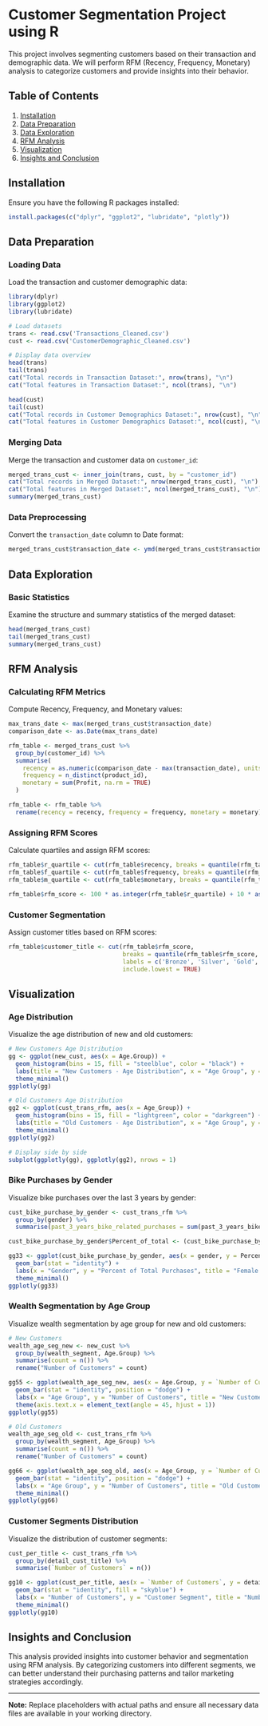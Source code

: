 # Customer Segmentation Project using R

This project involves segmenting customers based on their transaction and demographic data. We will perform RFM (Recency, Frequency, Monetary) analysis to categorize customers and provide insights into their behavior.

## Table of Contents

1. [Installation](#installation)
2. [Data Preparation](#data-preparation)
3. [Data Exploration](#data-exploration)
4. [RFM Analysis](#rfm-analysis)
5. [Visualization](#visualization)
6. [Insights and Conclusion](#insights-and-conclusion)

## Installation

Ensure you have the following R packages installed:

```R
install.packages(c("dplyr", "ggplot2", "lubridate", "plotly"))
```

## Data Preparation

### Loading Data

Load the transaction and customer demographic data:

```R
library(dplyr)
library(ggplot2)
library(lubridate)

# Load datasets
trans <- read.csv('Transactions_Cleaned.csv')
cust <- read.csv('CustomerDemographic_Cleaned.csv')

# Display data overview
head(trans)
tail(trans)
cat("Total records in Transaction Dataset:", nrow(trans), "\n")
cat("Total features in Transaction Dataset:", ncol(trans), "\n")

head(cust)
tail(cust)
cat("Total records in Customer Demographics Dataset:", nrow(cust), "\n")
cat("Total features in Customer Demographics Dataset:", ncol(cust), "\n")
```

### Merging Data

Merge the transaction and customer data on `customer_id`:

```R
merged_trans_cust <- inner_join(trans, cust, by = "customer_id")
cat("Total records in Merged Dataset:", nrow(merged_trans_cust), "\n")
cat("Total features in Merged Dataset:", ncol(merged_trans_cust), "\n")
summary(merged_trans_cust)
```

### Data Preprocessing

Convert the `transaction_date` column to Date format:

```R
merged_trans_cust$transaction_date <- ymd(merged_trans_cust$transaction_date)
```

## Data Exploration

### Basic Statistics

Examine the structure and summary statistics of the merged dataset:

```R
head(merged_trans_cust)
tail(merged_trans_cust)
summary(merged_trans_cust)
```

## RFM Analysis

### Calculating RFM Metrics

Compute Recency, Frequency, and Monetary values:

```R
max_trans_date <- max(merged_trans_cust$transaction_date)
comparison_date <- as.Date(max_trans_date)

rfm_table <- merged_trans_cust %>%
  group_by(customer_id) %>%
  summarise(
    recency = as.numeric(comparison_date - max(transaction_date), units = "days"),
    frequency = n_distinct(product_id),
    monetary = sum(Profit, na.rm = TRUE)
  )

rfm_table <- rfm_table %>%
  rename(recency = recency, frequency = frequency, monetary = monetary)
```

### Assigning RFM Scores

Calculate quartiles and assign RFM scores:

```R
rfm_table$r_quartile <- cut(rfm_table$recency, breaks = quantile(rfm_table$recency, probs = seq(0, 1, 0.25)), labels = c('4', '3', '2', '1'))
rfm_table$f_quartile <- cut(rfm_table$frequency, breaks = quantile(rfm_table$frequency, probs = seq(0, 1, 0.25)), labels = c('1', '2', '3', '4'))
rfm_table$m_quartile <- cut(rfm_table$monetary, breaks = quantile(rfm_table$monetary, probs = seq(0, 1, 0.25)), labels = c('1', '2', '3', '4'))

rfm_table$rfm_score <- 100 * as.integer(rfm_table$r_quartile) + 10 * as.integer(rfm_table$f_quartile) + as.integer(rfm_table$m_quartile)
```

### Customer Segmentation

Assign customer titles based on RFM scores:

```R
rfm_table$customer_title <- cut(rfm_table$rfm_score, 
                                breaks = quantile(rfm_table$rfm_score, probs = c(0, 0.25, 0.5, 0.75, 1), na.rm = TRUE), 
                                labels = c('Bronze', 'Silver', 'Gold', 'Platinum'),
                                include.lowest = TRUE)
```

## Visualization

### Age Distribution

Visualize the age distribution of new and old customers:

```R
# New Customers Age Distribution
gg <- ggplot(new_cust, aes(x = Age.Group)) +
  geom_histogram(bins = 15, fill = "steelblue", color = "black") +
  labs(title = "New Customers - Age Distribution", x = "Age Group", y = "Number of Customers") +
  theme_minimal()
ggplotly(gg)

# Old Customers Age Distribution
gg2 <- ggplot(cust_trans_rfm, aes(x = Age_Group)) +
  geom_histogram(bins = 15, fill = "lightgreen", color = "darkgreen") +
  labs(title = "Old Customers - Age Distribution", x = "Age Group", y = "Number of Customers") +
  theme_minimal()
ggplotly(gg2)

# Display side by side
subplot(ggplotly(gg), ggplotly(gg2), nrows = 1)
```

### Bike Purchases by Gender

Visualize bike purchases over the last 3 years by gender:

```R
cust_bike_purchase_by_gender <- cust_trans_rfm %>%
  group_by(gender) %>%
  summarise(past_3_years_bike_related_purchases = sum(past_3_years_bike_related_purchases))

cust_bike_purchase_by_gender$Percent_of_total <- (cust_bike_purchase_by_gender$past_3_years_bike_related_purchases / sum(cust_trans_rfm$past_3_years_bike_related_purchases)) * 100

gg33 <- ggplot(cust_bike_purchase_by_gender, aes(x = gender, y = Percent_of_total, fill = gender)) +
  geom_bar(stat = "identity") +
  labs(x = "Gender", y = "Percent of Total Purchases", title = "Female vs Male past 3 years Bike purchases") +
  theme_minimal()
ggplotly(gg33)
```

### Wealth Segmentation by Age Group

Visualize wealth segmentation by age group for new and old customers:

```R
# New Customers
wealth_age_seg_new <- new_cust %>%
  group_by(wealth_segment, Age.Group) %>%
  summarise(count = n()) %>%
  rename("Number of Customers" = count)

gg55 <- ggplot(wealth_age_seg_new, aes(x = Age.Group, y = `Number of Customers`, fill = wealth_segment)) +
  geom_bar(stat = "identity", position = "dodge") +
  labs(x = "Age Group", y = "Number of Customers", title = "New Customers - Wealth Segmentation by Age Group") +
  theme(axis.text.x = element_text(angle = 45, hjust = 1))
ggplotly(gg55)

# Old Customers
wealth_age_seg_old <- cust_trans_rfm %>%
  group_by(wealth_segment, Age_Group) %>%
  summarise(count = n()) %>%
  rename("Number of Customers" = count)

gg66 <- ggplot(wealth_age_seg_old, aes(x = Age_Group, y = `Number of Customers`, fill = wealth_segment)) +
  geom_bar(stat = "identity", position = "dodge") +
  labs(x = "Age Group", y = "Number of Customers", title = "Old Customers - Wealth Segmentation by Age Group") +
  theme_minimal()
ggplotly(gg66)
```

### Customer Segments Distribution

Visualize the distribution of customer segments:

```R
cust_per_title <- cust_trans_rfm %>%
  group_by(detail_cust_title) %>%
  summarise(`Number of Customers` = n())

gg10 <- ggplot(cust_per_title, aes(x = `Number of Customers`, y = detail_cust_title)) +
  geom_bar(stat = "identity", fill = "skyblue") +
  labs(x = "Number of Customers", y = "Customer Segment", title = "Number of Customers by Customer Segment") +
  theme_minimal()
ggplotly(gg10)
```

## Insights and Conclusion

This analysis provided insights into customer behavior and segmentation using RFM analysis. By categorizing customers into different segments, we can better understand their purchasing patterns and tailor marketing strategies accordingly.

---

**Note:** Replace placeholders with actual paths and ensure all necessary data files are available in your working directory.
